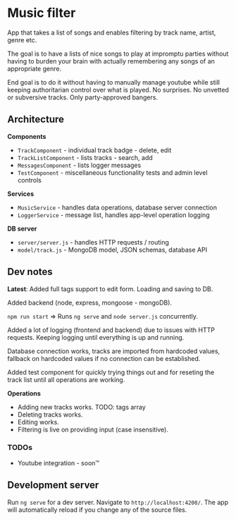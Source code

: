 # Music filter

App that takes a list of songs and enables filtering by track name, artist, genre etc.

The goal is to have a lists of nice songs to play at impromptu parties without having to burden your brain with actually remembering any songs of an appropriate genre.

End goal is to do it without having to manually manage youtube while still keeping authoritarian control over what is played. No surprises. No unvetted or subversive tracks. Only party-approved bangers.

## Architecture

**Components**
* `TrackComponent` - individual track badge - delete, edit
* `TrackListComponent` - lists tracks - search, add
* `MessagesComponent` - lists logger messages
* `TestComponent` - miscellaneous functionality tests and admin level controls

**Services**
* `MusicService` - handles data operations, database server connection
* `LoggerService` - message list, handles app-level operation logging

**DB server**
* `server/server.js` - handles HTTP requests / routing
* `model/track.js` - MongoDB model, JSON schemas, database API

## Dev notes

**Latest**: Added full tags support to edit form. Loading and saving to DB.

Added backend (node, express, mongoose - mongoDB).

`npm run start` => Runs `ng serve` and `node server.js` concurrently.

Added a lot of logging (frontend and backend) due to issues with HTTP requests. Keeping logging until everything is up and running.

Database connection works, tracks are imported from hardcoded values, fallback on hardcoded values if no connection can be established.

Added test component for quickly trying things out and for reseting the track list until all operations are working.

**Operations**
* Adding new tracks works. TODO: tags array
* Deleting tracks works.
* Editing works.
* Filtering is live on providing input (case insensitive).

### TODOs

* Youtube integration - soon™

## Development server

Run `ng serve` for a dev server. Navigate to `http://localhost:4200/`. The app will automatically reload if you change any of the source files.